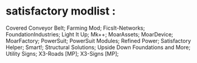 # satisfactory modlist :

Covered Conveyor Belt;
Farming Mod;
FicsIt-Networks;
FoundationIndustries;
Light It Up;
Mk++;
MoarAssets;
MoarDevice;
MoarFactory;
PowerSuit;
PowerSuit Modules;
Refined Power;
Satisfactory Helper;
Smart!;
Structural Solutions;
Upside Down Foundations and More;
Utility Signs;
X3-Roads [MP];
X3-Signs [MP];
